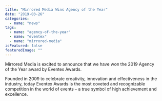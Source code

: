 ```yaml
---
title: "Mirrored Media Wins Agency of the Year"
date: "2019-03-26"
categories: 
  - name: "news"
tags: 
  - name: "agency-of-the-year"
  - name: "eventex"
  - name: "mirrored-media"
isFeatured: false
featuredImage: ""
---
```


Mirrored Media is excited to announce that we have won the 2019 Agency of the Year award by Eventex Awards.

Founded in 2009 to celebrate creativity, innovation and effectiveness in the industry, today Eventex Awards is the most coveted and recognizable competition in the world of events – a true symbol of high achievement and excellence.

